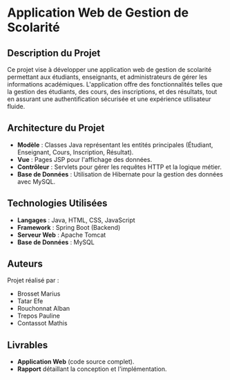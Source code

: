 # Application Web de Gestion de Scolarité  

## Description du Projet  
Ce projet vise à développer une application web de gestion de scolarité permettant aux étudiants, enseignants, et administrateurs de gérer les informations académiques. L'application offre des fonctionnalités telles que la gestion des étudiants, des cours, des inscriptions, et des résultats, tout en assurant une authentification sécurisée et une expérience utilisateur fluide.

## Architecture du Projet  
- **Modèle** : Classes Java représentant les entités principales (Étudiant, Enseignant, Cours, Inscription, Résultat).  
- **Vue** : Pages JSP pour l'affichage des données.  
- **Contrôleur** : Servlets pour gérer les requêtes HTTP et la logique métier.  
- **Base de Données** : Utilisation de Hibernate pour la gestion des données avec MySQL.

## Technologies Utilisées  
- **Langages** : Java, HTML, CSS, JavaScript  
- **Framework** : Spring Boot (Backend)  
- **Serveur Web** : Apache Tomcat  
- **Base de Données** : MySQL  

## Auteurs  
Projet réalisé par :  
- Brosset Marius 
- Tatar Efe
- Rouchonnat Alban  
- Trepos Pauline
- Contassot Mathis

## Livrables  
- **Application Web** (code source complet).  
- **Rapport** détaillant la conception et l'implémentation.
